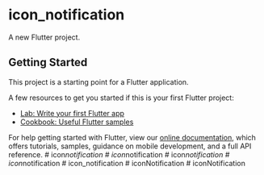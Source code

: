 # icon_notification

A new Flutter project.

## Getting Started

This project is a starting point for a Flutter application.

A few resources to get you started if this is your first Flutter project:

- [Lab: Write your first Flutter app](https://flutter.dev/docs/get-started/codelab)
- [Cookbook: Useful Flutter samples](https://flutter.dev/docs/cookbook)

For help getting started with Flutter, view our
[online documentation](https://flutter.dev/docs), which offers tutorials,
samples, guidance on mobile development, and a full API reference.
#   i c o n _ n o t i f i c a t i o n  
 #   i c o n _ n o t i f i c a t i o n  
 #   i c o n _ n o t i f i c a t i o n  
 #   i c o n _ n o t i f i c a t i o n  
 #   i c o n _ n o t i f i c a t i o n  
 #   i c o n N o t i f i c a t i o n  
 #   i c o n N o t i f i c a t i o n  
 